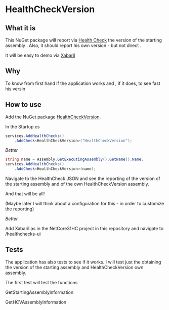 # HealthCheckVersion

## What it is

This NuGet package will report via [Health Check](https://docs.microsoft.com/en-us/aspnet/core/host-and-deploy/health-checks)  the version of the starting  assembly . Also, it should report his own version - but not direct .

It will be easy to demo via [Xabaril](https://github.com/Xabaril/AspNetCore.Diagnostics.HealthChecks)

## Why

To know from first hand if the application works and , if it does, to see fast his versin

## How to use

Add the NuGet package [HealthCheckVersion](nuget.org/packages/HealthCheckVersion).

In the Startup.cs 
``` csharp
services.AddHealthChecks()
    .AddCheck<HealthCheckVersion>("HealthCheckVersion");
```

*Better* 

``` csharp
string name = Assembly.GetExecutingAssembly().GetName().Name;
services.AddHealthChecks()
    .AddCheck<HealthCheckVersion>(name);

```   



Navigate to the HealthCheck JSON and see the reporting of the version of the starting assembly and of the own HealthCheckVersion assembly.

And that will be all!

(Maybe later I will think about a configuration for this - in order to customize the reporting)

*Better* 

Add Xabaril as in the NetCore31HC project in this repository and navigate to /healthchecks-ui

## Tests

The application has also tests to see if it works. I will test just the obtaining the version of the starting assembly and HealthCheckVersion own assembly.

The first test will test the functions

GetStartingAssemblyInformation

GetHCVAssemblyInformation


